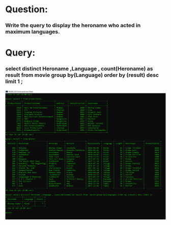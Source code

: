 # Question:
### Write the query to display the heroname who acted in maximum languages.

# Query:
### select distinct Heroname ,Language , count(Heroname) as result from  movie group by(Language) order by (result) desc limit 1   ;

![Alt Text](https://github.com/rohini-kesireddy/MYSQL/blob/main/DAY01/Images/A_Query_9.png)<br />
